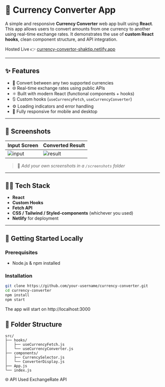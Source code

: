 # 💱 Currency Converter App

A simple and responsive **Currency Converter** web app built using **React**. This app allows users to convert amounts from one currency to another using real-time exchange rates. It demonstrates the use of **custom React hooks**, clean component structure, and API integration.

Hosted Live 👉 [currency-convertor-shaktip.netlify.app](https://currency-convertor-shaktip.netlify.app)

---

## ✨ Features

- 🔁 Convert between any two supported currencies
- 🌐 Real-time exchange rates using public APIs
- ⚛️ Built with modern React (functional components + hooks)
- 🔃 Custom hooks (`useCurrencyFetch`, `useCurrencyConverter`)
- ⚙️ Loading indicators and error handling
- 📱 Fully responsive for mobile and desktop

---

## 📸 Screenshots

| Input Screen | Converted Result |
|--------------|------------------|
| ![input](./screenshots/input.png) | ![result](./screenshots/result.png) |

> 📌 *Add your own screenshots in a `/screenshots` folder*

---

## 🧑‍💻 Tech Stack

- **React**
- **Custom Hooks**
- **Fetch API**
- **CSS / Tailwind / Styled-components** (whichever you used)
- **Netlify** for deployment

---

## 🚀 Getting Started Locally

### Prerequisites

- Node.js & npm installed

### Installation

```bash
git clone https://github.com/your-username/currency-converter.git
cd currency-converter
npm install
npm start
```
The app will start on http://localhost:3000

## 🧩 Folder Structure
```
src/
├── hooks/
│   ├── useCurrencyFetch.js
│   └── useCurrencyConverter.js
├── components/
│   ├── CurrencySelector.js
│   └── ConverterDisplay.js
├── App.js
└── index.js
```

🌐 API Used
ExchangeRate API


